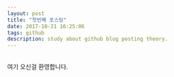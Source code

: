 ```yaml
---
layout: post
title: "첫번째 포스팅"
date: 2017-10-21 16:25:06
tags: github
description: study about github blog posting theory.
---
```


<br>
여기 오신걸 환영합니다.




